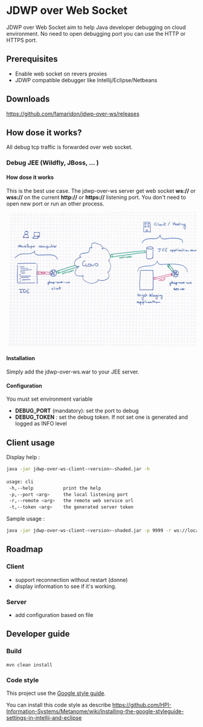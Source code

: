 # JDWP over Web Socket 

JDWP over Web Socket aim to help Java developer debugging on cloud environment. No need to open debugging port you can use the HTTP or HTTPS port.

## Prerequisites

* Enable web socket on revers proxies  
* JDWP compatible debugger like Intellij/Eclipse/Netbeans

## Downloads

https://github.com/famaridon/jdwp-over-ws/releases

## How dose it works?

All debug tcp traffic is forwarded over web socket.

### Debug JEE (Wildfly, JBoss, ... )

#### How dose it works

This is the best use case. The jdwp-over-ws server get web socket **ws://** or **wss://** on the current **http://** or **https://** listening port.
You don't need to open new port or run an other process.

![schema-jee](resources/schema-jee.jpg)


#### Installation

Simply add the jdwp-over-ws.war to your JEE server.

#### Configuration

You must set environment variable 

* **DEBUG_PORT** (mandatory): set the port to debug
* **DEBUG_TOKEN** : set the debug token. If not set one is generated and logged as INFO level

## Client usage

Display help :

```bash
java -jar jdwp-over-ws-client-<version>-shaded.jar -h

usage: cli
 -h,--help           print the help
 -p,--port <arg>     the local listening port
 -r,--remote <arg>   the remote web service url
 -t,--token <arg>    the generated server token
```

Sample usage :

```bash
java -jar jdwp-over-ws-client-<version>-shaded.jar -p 9999 -r ws://localhost:8080/tcp-over-ws/ws/tunnel -t <token> 
```

## Roadmap

### Client

* support reconnection without restart (donne)
* display information to see if it's working.

### Server

* add configuration based on file


## Developer guide

### Build 

```mvn clean install```

### Code style

This project use the [Google style guide](https://github.com/google/styleguide).

You can install this code style as describe https://github.com/HPI-Information-Systems/Metanome/wiki/Installing-the-google-styleguide-settings-in-intellij-and-eclipse 
